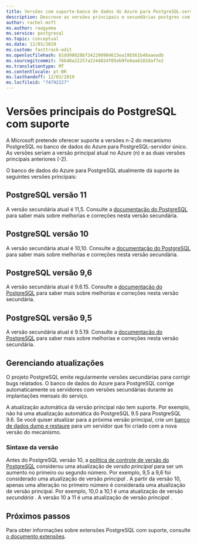 ```yaml
---
title: Versões com suporte-banco de dados do Azure para PostgreSQL-servidor único
description: Descreve as versões principais e secundárias postgres com suporte no banco de dados do Azure para PostgreSQL-servidor único.
author: rachel-msft
ms.author: raagyema
ms.service: postgresql
ms.topic: conceptual
ms.date: 12/03/2019
ms.custom: fasttrack-edit
ms.openlocfilehash: 61dd98028b7342290984615ea19b561b48aaeadb
ms.sourcegitcommit: 76b48a22257a2244024f05eb9fe8aa6182daf7e2
ms.translationtype: MT
ms.contentlocale: pt-BR
ms.lasthandoff: 12/03/2019
ms.locfileid: "74792227"
---
```

# <a name="supported-postgresql-major-versions"></a>Versões principais do PostgreSQL com suporte
A Microsoft pretende oferecer suporte a versões n-2 do mecanismo PostgreSQL no banco de dados do Azure para PostgreSQL-servidor único. As versões seriam a versão principal atual no Azure (n) e as duas versões principais anteriores (-2).

O banco de dados do Azure para PostgreSQL atualmente dá suporte às seguintes versões principais:

## <a name="postgresql-version-11"></a>PostgreSQL versão 11
A versão secundária atual é 11,5. Consulte a [documentação do PostgreSQL](https://www.postgresql.org/docs/11/static/release-11-5.html) para saber mais sobre melhorias e correções nesta versão secundária.

## <a name="postgresql-version-10"></a>PostgreSQL versão 10
A versão secundária atual é 10,10. Consulte a [documentação do PostgreSQL](https://www.postgresql.org/docs/10/static/release-10-10.html) para saber mais sobre melhorias e correções nesta versão secundária.

## <a name="postgresql-version-96"></a>PostgreSQL versão 9,6
A versão secundária atual é 9.6.15. Consulte a [documentação do PostgreSQL](https://www.postgresql.org/docs/9.6/static/release-9-6-15.html) para saber mais sobre melhorias e correções nesta versão secundária.

## <a name="postgresql-version-95"></a>PostgreSQL versão 9,5
A versão secundária atual é 9.5.19. Consulte a [documentação do PostgreSQL](https://www.postgresql.org/docs/9.5/static/release-9-5-19.html) para saber mais sobre melhorias e correções nesta versão secundária.

## <a name="managing-upgrades"></a>Gerenciando atualizações
O projeto PostgreSQL emite regularmente versões secundárias para corrigir bugs relatados. O banco de dados do Azure para PostgreSQL corrige automaticamente os servidores com versões secundárias durante as implantações mensais do serviço. 

A atualização automática da versão principal não tem suporte. Por exemplo, não há uma atualização automática do PostgreSQL 9.5 para PostgreSQL 9.6. Se você quiser atualizar para a próxima versão principal, crie um [banco de dados dump e restaure](./howto-migrate-using-dump-and-restore.md) para um servidor que foi criado com a nova versão do mecanismo.

### <a name="version-syntax"></a>Sintaxe da versão
Antes do PostgreSQL versão 10, a [política de controle de versão do PostgreSQL](https://www.postgresql.org/support/versioning/) considerou uma atualização de _versão principal_ para ser um aumento no primeiro _ou_ segundo número. Por exemplo, 9,5 a 9,6 foi considerado uma atualização de versão _principal_ . A partir da versão 10, apenas uma alteração no primeiro número é considerada uma atualização de versão principal. Por exemplo, 10,0 a 10,1 é uma atualização de versão _secundária_ . A versão 10 a 11 é uma atualização de versão _principal_ .

## <a name="next-steps"></a>Próximos passos
Para obter informações sobre extensões PostgreSQL com suporte, consulte [o documento extensões](concepts-extensions.md).
